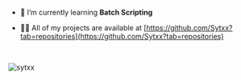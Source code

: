 

- 🌱 I’m currently learning **Batch Scripting**

- 👨‍💻 All of my projects are available at [https://github.com/Sytxx?tab=repositories](https://github.com/Sytxx?tab=repositories)
<br/>
<p><img align="left" src="https://github-readme-stats.vercel.app/api/top-langs?username=sytxx&show_icons=true&theme=dark#gh-dark-mode-only" alt="sytxx" /></p>
